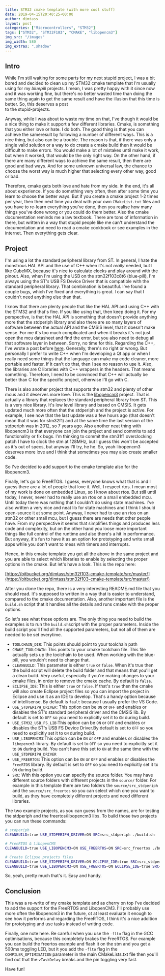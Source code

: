 ```yaml
---
title: STM32 cmake template (with more cool stuff)
date: 2019-04-15T20:40:25+00:00
author: dimtass
layout: post
categories: ["Microcontrollers", "STM32"]
tags: ["STM32", "STM32F103", "CMAKE", "libopencm3"]
img_src: "/images"
img_width: 580
img_extras: ".shadow"
---
```

## Intro

While I'm still waiting for some parts for my next stupid project, I was a bit bored and decided to clean up my STM32 cmake template that I'm usually using for my _bluepill_ projects. I mean, I was pretty happy with it since now and it was working fine, but there's no better wasted time than doing the same thing again to get the same result and have the illusion that this time is better. So, this deserves a post  
to the stupid-projects.

Anyway, while I was about to waste my time on that, I've though it would be a nice thing to make it support a few
different libraries. Cmake, is something that you either love or hate. I do both. The good thing is that you can
achieve the sameresult by following a number of different ways. This is a nice thing, but also can be a trouble.
The reason is that, if there was only a single valid solution or a way to do create a cmake build then it would be
difficult to make errors. You would make a lot of mistakes until make it work, but when it worked, that would be
the only right way. On the other hand, if there are many different ways to achieve the same result, then there are
good and bad ways. And for some unknown universal law, the chance to choose the worst way is much higher that
selecting every other way, good or bad.

Therefore, cmake gets both love and hate from my side. In the end, it's all about experience. If you do something
very often, then after some time you learn to choose the better ways. But if you create a cmake project 1-2 times
per year, then then next time you deal with your own `CMakeList.txt` files and you have to re-learn everything you've
done, then you realise how many things you've done wrong or you could do them better. Also the cmake documentation
reminds me a law textbook. There are tons of information in there, but written in a way that stupid people like me
can't understand the documentation and need to read a cmake cookbook or see examples in the internet. Then everything
gets clear.

## Project

I'm using a lot the standard peripheral library from ST. In general, I hate the monstrous HAL API and the use of C++ when it's not _really_ needed, but I like CubeMX, because it's nice to calculate clocks and play around with the pinout. Also, when I'm using the USB on the stm32f103c8t6 (blue-pill), I'm always using the ST's USB FS Device Driver that is compatible with the standard peripheral library. That combination is beautiful. I've found a couple bugs, which I've fixed and everything is great. I can say that I couldn't need anything else than that.

I know that there are plenty people that like the HAL API and using C++ with the STM32 and that's fine. If you like using that, then keep doing it. For my perspective, is that the HAL API is something that doesn't provide anything more that the stdperiph library and also there are so many layers of software between the actual API and the CMSIS level, that it doesn't make sense. For me it's too much complicated and when it breaks it's not just open the mcu datasheet and find the error, but you also need to debug all that software layer in between. Sorry, no time for this. Regarding the C++, I've wrote a post before [here](https://www.stupid-projects.com/c-vs-c-for-embedded/). Generally, there's no right or wrong. But personally I prefer to write C++ when I'm developing a Qt app or when I really need some things that the language can make my code cleaner, more portable and faster. If it can't do that, then I see no reason to use it. Also, the libraries are C libraries with C++ wrappers in the headers. That means something. Therefore, I need to be convinced that C++ will actually be better than C for the specific project, otherwise I'll go with C.

There is also another project that supports the stm32 and plenty of other mcus and it deserves more love. This is the [libopencm3](https://github.com/libopencm3/libopencm3) project. That is actually a library that replaces the standard peripheral library from ST. This is a very nice library. It's low level library and based on CMSIS. It gets updated much more often that the stdperiph and the project is active. For example, I see now that the last update was a few hours ago (that doesn't mean that it was for stm32f1) and at the same time the last version of the stdperiph was in 2012, so 7 years ago. Also another neat thing with libopencm3 is that everyone can join the project and send commits to add functionality or fix bugs. I'm thinking to commit the stm31f1 overclocking patch I have to clock the stm at 128MHz, but I guess this won't be accepted as it's out of specs, but anyway I'll try, he he. So, yeah libopencm3 deserves more love and I think that sometimes you may also create smaller code.

So I've decided to add support to the cmake template also for the libopencm3.

Finally, let's go to FreeRTOS. I guess, everyone knows what that is and I guess there are a lot of people that love it. Well, I respect rtos. I mean most of my work is done on embedded Linux, so I know about rtos. But still until today, I never, never had to really use an rtos on a small embedded mcu. Until today there was nothing that I couldn't do using state machines. I've also written a very nice and neat lib for state machines and I think I should open-source it at some point. Anyway, I never had to use an rtos on an stm32 or other small mcu, but I guess there are needs that other people have. From my perspective it seems that simplifies things and produces less code and complexity, but on the other hand you loose more important things like full control of the runtime and also there's a hit in performance. But anyway, it's fun to have it as an option for prototyping and write small apps while you don't want to mess with timers and interrupts.

Hence, in this cmake template you get all the above in the same project and you are able to select which libraries to enable by selecting the proper options in the cmake. But let's have a look. This is the repo here:

[https://bitbucket.org/dimtass/stm32f103-cmake-template/src/master/](https://bitbucket.org/dimtass/stm32f103-cmake-template/src/master/)

After you clone the repo, there is a very interesting README.md file that you should read. It's supposed to written in a way that is easier to understand, compared to the cmake documentation. Also, another important file is the `build.sh` script that it handles all the details and runs cmake with the proper options.

So let's see what those options are. The only thing you need to build the examples is to run the `build.sh`script with the proper parameters. Inside the build script you'll find all the supported parameters, but not all of them are needed to be set everytime.

- `TOOLCHAIN_DIR`: This points should point to your toolchain path
- `CMAKE_TOOLCHAIN`: This points to your cmake toolchain file. This file actually sets up the toolchain to be used. When working with the blue-pill, you wouldn't need to change that.
- `CLEANBUILD`: This parameter is either <code>true</code> or <code>false</code>. When it's true then the build script will delete the build folder and that means that you'll get a clean build. Very useful, especially if you're making changes to your cmake files, in order to remove the cmake cache. By default is <code>false</code>.
- `ECLIPSE_IDE`: This is either `true` or `false`. If that's `true` then the cmake will also create Eclipse project files so you can import the project in Eclipse and use it as an IDE to develop. That's a handy option because of intellisense. By default is `fault` because I usually prefer the VS Code.
- `USE_STDPERIPH_DRIVER`: This option can be `ON` or `OFF` and enables or disables the ST's standard peripheral driver and the CMSIS lib. By default is set to `OFF` so you need to explicitly set it to `ON` during build.
- `USE_STM32_USB_FS_LIB`:This option can be `ON` or `OFF` and enables or disables the ST's USB FS Device Driver.By default is set to `OFF` so you need to explicitly set it to `ON` during build.
- `USE_LIBOPENCM3`:This option can be `ON` or `OFF` and enables or disables the `libopencm3` library. By default is set to `OFF` so you need to explicitly set it to `ON` during build. You can't have this set to `ON` at the same time with the `USE_STDPERIPH_DRIVER`
- `USE_FREERTOS`: This option can be `ON` or `OFF` and enables or disables the `FreeRTOS` library. By default is set to `OFF` so you need to explicitly set it to `ON` during build.
- `SRC`: With this option you can specify the source folder. You may have different source folders with different projects in the `source/` folder. For example in this template there are two folders the `source/src_stdperiph` and the `source/src_freertos` so you can select which one you want to build, as they have completely different projects and need different libraries.

The two example projects, as you can guess from the names, are for testing the stdperiph and the freertos/libopencm3 libs. To build those two projects you can run these commands:

```sh
# stdperiph
CLEANBUILD=true USE_STDPERIPH_DRIVER=ON SRC=src_stdperiph ./build.sh

# FreeRTOS & LibopenCM3
CLEANBUILD=true USE_LIBOPENCM3=ON USE_FREERTOS=ON SRC=src_freertos ./build.sh

# Create Eclipse projects files
CLEANBUILD=true USE_STDPERIPH_DRIVER=ON ECLIPSE_IDE=true SRC=src_stdperiph ./build.sh
CLEANBUILD=true USE_LIBOPENCM3=ON USE_FREERTOS=ON ECLIPSE_IDE=true SRC=src_freertos ./build.sh
```

So, yeah, pretty much that's it. Easy and handy.

## Conclusion

This was a re-write of my cmake template and as cherry on top I've decided to add the support for the FreeRTOS and LibopenCM3. I'll probably use more often the libopencm3 in the future, ot at least evaluate it enough to see how it performs and regarding the FreeRTOS, I think it's a nice addition for prototyping and use tasks instead of writing code.

Finally, one note here. Be careful when you use the `-flto` flag in the GCC optimisations, because this completely brakes the FreeRTOS. For example you can build the freertos example and flash it on the stm and you get a 500ms toggling LED, but it you add the `-flto` flag in the `COMPILER_OPTIMISATION` parameter in the main CMakeLists.txt file then you'll find out that the `vTaskDelay` breaks and the pin toggling very fast.

Have fun!